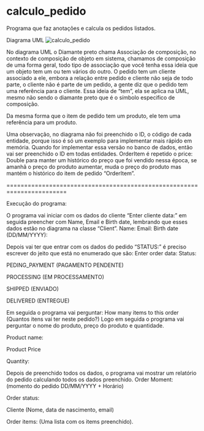 # calculo_pedido

Programa que faz anotações e calcula os pedidos listados.

Diagrama UML
![calculo_pedido](https://github.com/LuizWolff/calculo_pedido/assets/46894743/28634c26-9b13-422b-a3fb-7488b440fb88)

No diagrama UML o Diamante preto chama Associação de composição, no contexto de composição de objeto em sistema, chamamos de composição de uma forma geral, todo tipo de associação que você tenha essa ideia que um objeto tem um ou tem vários do outro. 
O pedido tem um cliente associado a ele, embora a relação entre pedido e cliente não seja de todo parte, o cliente não é parte de um pedido, a gente diz que o pedido tem uma referência para o cliente. Essa ideia de “tem”, ela se aplica na UML, mesmo não sendo o diamante preto que é o símbolo especifico de composição.

Da mesma forma que o item de pedido tem um produto, ele tem uma referência para um produto.

Uma observação, no diagrama não foi preenchido o ID, o código de cada entidade, porque isso é só um exemplo para implementar mais rápido em memória. Quando for implementar essa versão no banco de dados, então vai ser preenchido o ID em todas entidades.
OrderItem é repetido o price: Double para manter um histórico do preço que foi vendido nessa época, se amanhã o preço do produto aumentar, muda o preço do produto mas mantém o histórico do item de pedido “OrderItem”.

=======================================================================

Execução do programa:

O programa vai iniciar com os dados do cliente “Enter cliente data:” em seguida preencher com Name, Email e Birth date, lembrando que esses dados estão no diagrama na classe “Client”. 
Name:
Email:
Birth date (DD/MM/YYYY):

Depois vai ter que entrar com os dados do pedido “STATUS:” é preciso escrever do jeito que está no enumerado que são: 
Enter order data:
Status:

PEDING_PAYMENT (PAGAMENTO PENDENTE)

PROCESSING (EM PROCESSAMENTO)

SHIPPED (ENVIADO)

DELIVERED (ENTREGUE)


Em seguida o programa vai perguntar: How many items to this order (Quantos itens vai ter neste pedido?) 
Logo em seguida o programa vai perguntar o nome do produto, preço do produto e quantidade.

Product name: 

Product Price 

Quantity: 

Depois de preenchido todos os dados, o programa vai mostrar um relatório do pedido calculando todos os dados preenchido.
Order Moment: (momento do pedido DD/MM/YYYY + Horário)

Order status: 

Cliente (Nome, data de nascimento, email)

Order items: (Uma lista com os items preenchido).
